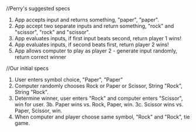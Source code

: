 
//Perry's suggested specs
1. App accepts input and returns something, "paper", "paper".
2. App accept two separate inputs and return something, "rock" and "scissor", "rock" and "scissor".
3. App evaluates inputs, if first input beats second, return player 1 wins!
4. App evaluates inputs, if second beats first, return player 2 wins!
5. App allows computer to play as player 2 - generate input randomly,
return correct winner


//Our initial specs
1. User enters symbol choice, "Paper", "Paper"
2. Computer randomly chooses Rock or Paper or Scissor, String "Rock",       String "Rock".
3. Determine winner, user enters "Rock" and computer enters "Scissor", win for user.
  3b. Paper wins vs. Rock, Paper, win.
  3c. Scissor wins vs. Paper, Scissor, win.
4. When computer and player choose same symbol, "Rock" and "Rock", tie game.
